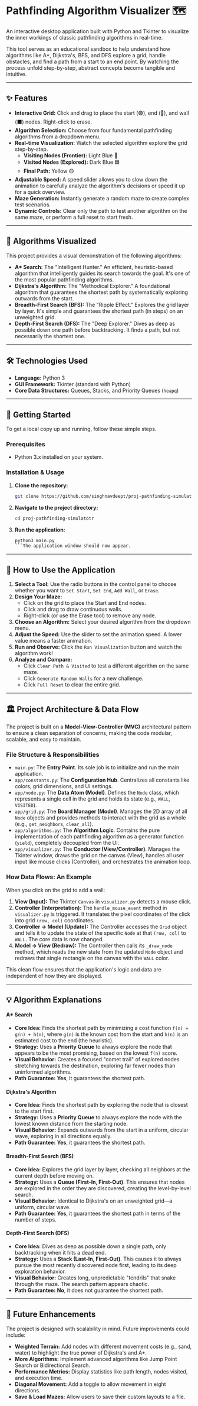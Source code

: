 

# Pathfinding Algorithm Visualizer 🗺️

An interactive desktop application built with Python and Tkinter to visualize the inner workings of classic pathfinding algorithms in real-time.

This tool serves as an educational sandbox to help understand how algorithms like A\*, Dijkstra's, BFS, and DFS explore a grid, handle obstacles, and find a path from a start to an end point. By watching the process unfold step-by-step, abstract concepts become tangible and intuitive.



---

## ✨ Features

*   **Interactive Grid:** Click and drag to place the start (🟢), end (🔴), and wall (⬛) nodes. Right-click to erase.
*   **Algorithm Selection:** Choose from four fundamental pathfinding algorithms from a dropdown menu.
*   **Real-time Visualization:** Watch the selected algorithm explore the grid step-by-step.
    *   **Visiting Nodes (Frontier):** Light Blue 🔵
    *   **Visited Nodes (Explored):** Dark Blue 🟦
    *   **Final Path:** Yellow 🟡
*   **Adjustable Speed:** A speed slider allows you to slow down the animation to carefully analyze the algorithm's decisions or speed it up for a quick overview.
*   **Maze Generation:** Instantly generate a random maze to create complex test scenarios.
*   **Dynamic Controls:** Clear only the path to test another algorithm on the same maze, or perform a full reset to start fresh.

---

## 🧠 Algorithms Visualized

This project provides a visual demonstration of the following algorithms:

*   **A\* Search:** The "Intelligent Hunter." An efficient, heuristic-based algorithm that intelligently guides its search towards the goal. It's one of the most popular pathfinding algorithms.
*   **Dijkstra's Algorithm:** The "Methodical Explorer." A foundational algorithm that guarantees the shortest path by systematically exploring outwards from the start.
*   **Breadth-First Search (BFS):** The "Ripple Effect." Explores the grid layer by layer. It's simple and guarantees the shortest path (in steps) on an unweighted grid.
*   **Depth-First Search (DFS):** The "Deep Explorer." Dives as deep as possible down one path before backtracking. It finds a path, but not necessarily the shortest one.

---

## 🛠️ Technologies Used

*   **Language:** Python 3
*   **GUI Framework:** Tkinter (standard with Python)
*   **Core Data Structures:** Queues, Stacks, and Priority Queues (`heapq`)

---

## 🚀 Getting Started

To get a local copy up and running, follow these simple steps.

### Prerequisites

*   Python 3.x installed on your system.

### Installation & Usage

1.  **Clone the repository:**
    ```sh
    git clone https://github.com/singhnavdeept/proj-pathfinding-simulatotr.git
    ```
2.  **Navigate to the project directory:**
    ```sh
    cd proj-pathfinding-simulatotr
    ```
3.  **Run the application:**
    ```sh
    python3 main.py
    ```The application window should now appear.

---

## 📖 How to Use the Application

1.  **Select a Tool:** Use the radio buttons in the control panel to choose whether you want to `Set Start`, `Set End`, `Add Wall`, or `Erase`.
2.  **Design Your Maze:**
    *   Click on the grid to place the Start and End nodes.
    *   Click and drag to draw continuous walls.
    *   Right-click (or use the Erase tool) to remove any node.
3.  **Choose an Algorithm:** Select your desired algorithm from the dropdown menu.
4.  **Adjust the Speed:** Use the slider to set the animation speed. A lower value means a faster animation.
5.  **Run and Observe:** Click the `Run Visualization` button and watch the algorithm work!
6.  **Analyze and Compare:**
    *   Click `Clear Path & Visited` to test a different algorithm on the same maze.
    *   Click `Generate Random Walls` for a new challenge.
    *   Click `Full Reset` to clear the entire grid.

---

## 🏛️ Project Architecture & Data Flow

The project is built on a **Model-View-Controller (MVC)** architectural pattern to ensure a clean separation of concerns, making the code modular, scalable, and easy to maintain.

### File Structure & Responsibilities

*   `main.py`: The **Entry Point**. Its sole job is to initialize and run the main application.
*   `app/constants.py`: The **Configuration Hub**. Centralizes all constants like colors, grid dimensions, and UI settings.
*   `app/node.py`: The **Data Atom (Model)**. Defines the `Node` class, which represents a single cell in the grid and holds its state (e.g., `WALL`, `VISITED`).
*   `app/grid.py`: The **Board Manager (Model)**. Manages the 2D array of all `Node` objects and provides methods to interact with the grid as a whole (e.g., `get_neighbors`, `clear_all`).
*   `app/algorithms.py`: The **Algorithm Logic**. Contains the pure implementation of each pathfinding algorithm as a generator function (`yield`), completely decoupled from the UI.
*   `app/visualizer.py`: The **Conductor (View/Controller)**. Manages the Tkinter window, draws the grid on the canvas (View), handles all user input like mouse clicks (Controller), and orchestrates the animation loop.

### How Data Flows: An Example

When you click on the grid to add a wall:

1.  **View (Input):** The Tkinter `Canvas` in `visualizer.py` detects a mouse click.
2.  **Controller (Interpretation):** The `handle_mouse_event` method in `visualizer.py` is triggered. It translates the pixel coordinates of the click into grid `(row, col)` coordinates.
3.  **Controller -> Model (Update):** The Controller accesses the `Grid` object and tells it to update the state of the specific `Node` at that `(row, col)` to `WALL`. The core data is now changed.
4.  **Model -> View (Redraw):** The Controller then calls its `_draw_node` method, which reads the new state from the updated `Node` object and redraws that single rectangle on the canvas with the `WALL` color.

This clean flow ensures that the application's logic and data are independent of how they are displayed.

---

## 💡 Algorithm Explanations

#### A\* Search
*   **Core Idea:** Finds the shortest path by minimizing a cost function `f(n) = g(n) + h(n)`, where `g(n)` is the known cost from the start and `h(n)` is an estimated cost to the end (the heuristic).
*   **Strategy:** Uses a **Priority Queue** to always explore the node that appears to be the most promising, based on the lowest `f(n)` score.
*   **Visual Behavior:** Creates a focused "comet trail" of explored nodes stretching towards the destination, exploring far fewer nodes than uninformed algorithms.
*   **Path Guarantee:** **Yes**, it guarantees the shortest path.

#### Dijkstra's Algorithm
*   **Core Idea:** Finds the shortest path by exploring the node that is closest to the start first.
*   **Strategy:** Uses a **Priority Queue** to always explore the node with the lowest known distance from the starting node.
*   **Visual Behavior:** Expands outwards from the start in a uniform, circular wave, exploring in all directions equally.
*   **Path Guarantee:** **Yes**, it guarantees the shortest path.

#### Breadth-First Search (BFS)
*   **Core Idea:** Explores the grid layer by layer, checking all neighbors at the current depth before moving on.
*   **Strategy:** Uses a **Queue (First-In, First-Out)**. This ensures that nodes are explored in the order they are discovered, creating the level-by-level search.
*   **Visual Behavior:** Identical to Dijkstra's on an unweighted grid—a uniform, circular wave.
*   **Path Guarantee:** **Yes**, it guarantees the shortest path in terms of the number of steps.

#### Depth-First Search (DFS)
*   **Core Idea:** Dives as deep as possible down a single path, only backtracking when it hits a dead end.
*   **Strategy:** Uses a **Stack (Last-In, First-Out)**. This causes it to always pursue the most recently discovered node first, leading to its deep exploration behavior.
*   **Visual Behavior:** Creates long, unpredictable "tendrils" that snake through the maze. The search pattern appears chaotic.
*   **Path Guarantee:** **No**, it does not guarantee the shortest path.

---

## 🔮 Future Enhancements

The project is designed with scalability in mind. Future improvements could include:
*   **Weighted Terrain:** Add nodes with different movement costs (e.g., sand, water) to highlight the true power of Dijkstra's and A\*.
*   **More Algorithms:** Implement advanced algorithms like Jump Point Search or Bidirectional Search.
*   **Performance Metrics:** Display statistics like path length, nodes visited, and execution time.
*   **Diagonal Movement:** Add a toggle to allow movement in eight directions.
*   **Save & Load Mazes:** Allow users to save their custom layouts to a file.